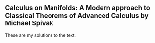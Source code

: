 ## Calculus on Manifolds: A Modern approach to Classical Theorems of Advanced Calculus by Michael Spivak
These are my solutions to the text.
